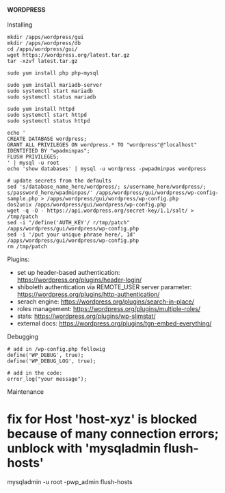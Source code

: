 #### WORDPRESS

Installing

    mkdir /apps/wordpress/gui
    mkdir /apps/wordpress/db
    cd /apps/wordpress/gui/
    wget https://wordpress.org/latest.tar.gz
    tar -xzvf latest.tar.gz
    
    sudo yum install php php-mysql
    
    sudo yum install mariadb-server
    sudo systemctl start mariadb
    sudo systemctl status mariadb
    
    sudo yum install httpd
    sudo systemctl start httpd
    sudo systemctl status httpd

    echo '
    CREATE DATABASE wordpress;
    GRANT ALL PRIVILEGES ON wordpress.* TO "wordpress"@"localhost" IDENTIFIED BY "wpadminpas";
    FLUSH PRIVILEGES;
    ' | mysql -u root
    echo 'show databases' | mysql -u wordpress -pwpadminpas wordpress
    
    # update secrets from the defaults
    sed 's/database_name_here/wordpress/; s/username_here/wordpress/; s/password_here/wpadminpas/' /apps/wordpress/gui/wordpress/wp-config-sample.php > /apps/wordpress/gui/wordpress/wp-config.php
    dos2unix /apps/wordpress/gui/wordpress/wp-config.php
    wget -q -O - https://api.wordpress.org/secret-key/1.1/salt/ > /tmp/patch
    sed -i "/define('AUTH_KEY'/ r/tmp/patch" /apps/wordpress/gui/wordpress/wp-config.php 
    sed -i '/put your unique phrase here/, 1d' /apps/wordpress/gui/wordpress/wp-config.php
    rm /tmp/patch

Plugins: 

 * set up header-based authentication: https://wordpress.org/plugins/header-login/
 * shiboleth authentication via REMOTE_USER server parameter: https://wordpress.org/plugins/http-authentication/
 * serach engine: https://wordpress.org/plugins/search-in-place/
 * roles management: https://wordpress.org/plugins/multiple-roles/
 * stats: https://wordpress.org/plugins/wp-slimstat/
 * external docs: https://wordpress.org/plugins/tgn-embed-everything/
	

Debugging

    # add in /wp-config.php followig
    define('WP_DEBUG', true);
    define('WP_DEBUG_LOG', true);

    # add in the code:
    error_log("your message");
	
Maintenance

 # fix for Host 'host-xyz' is blocked because of many connection errors; unblock with 'mysqladmin flush-hosts'
mysqladmin -u root -pwp_admin flush-hosts

